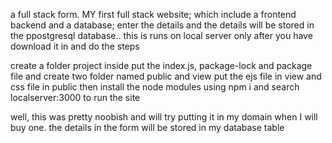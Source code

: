 a full stack form.
MY first full stack website; which include a frontend backend and a database;
enter the details and the details will be stored in the ppostgresql database.. 
this is runs on local server only after you have download it in and do the steps

create a folder project
inside put the index.js, package-lock and package file and create two folder named public and view
put the ejs file in view and css file in public 
then install the node modules using npm i and search localserver:3000 to run the site

well, this was pretty noobish and will try putting it in my domain when I will buy one.
the details in the form will be stored in my database table
